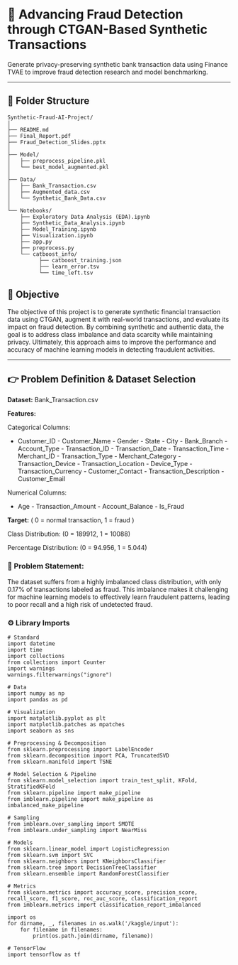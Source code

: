 # 🏦 Advancing Fraud Detection through CTGAN-Based Synthetic Transactions

Generate privacy-preserving synthetic bank transaction data using Finance TVAE to improve fraud detection research and model benchmarking.     

---

## 📁 Folder Structure
```
Synthetic-Fraud-AI-Project/
│
├── README.md
├── Final_Report.pdf
├── Fraud_Detection_Slides.pptx
│
├── Model/
│   ├── preprocess_pipeline.pkl          
│   └── best_model_augmented.pkl  
│
├── Data/
│   ├── Bank_Transaction.csv          
│   ├── Augmented_data.csv       
│   └── Synthetic_Bank_Data.csv     
│
└── Notebooks/
    ├── Exploratory Data Analysis (EDA).ipynb                
    ├── Synthetic_Data_Analysis.ipynb     
    ├── Model_Training.ipynb    
    ├── Visualization.ipynb   
    ├── app.py   
    ├── preprocess.py   
    └── catboost_info/
          ├── catboost_training.json
          ├── learn_error.tsv
          └── time_left.tsv
```


## 🎯 Objective

The objective of this project is to generate synthetic financial transaction data using CTGAN, augment it with real-world transactions, and evaluate its impact on fraud detection. By combining synthetic and authentic data, the goal is to address class imbalance and data scarcity while maintaining privacy. Ultimately, this approach aims to improve the performance and accuracy of machine learning models in detecting fraudulent activities.

---

## 👉 Problem Definition & Dataset Selection

**Dataset:** Bank_Transaction.csv

**Features:** 

Categorical Columns:
  - Customer_ID  - Customer_Name  - Gender  - State  - City  - Bank_Branch  - Account_Type  - Transaction_ID  - Transaction_Date  - Transaction_Time  - Merchant_ID  - Transaction_Type  - Merchant_Category  - Transaction_Device  - Transaction_Location  - Device_Type  - Transaction_Currency  - Customer_Contact  - Transaction_Description  - Customer_Email
  
Numerical Columns:
   - Age   - Transaction_Amount   - Account_Balance   - Is_Fraud

**Target:** ( 0 = normal transaction, 1 = fraud )

Class Distribution: (0 = 189912, 1 = 10088)

Percentage Distribution: (0 = 94.956, 1 = 5.044)


### 📌 Problem Statement:

The dataset suffers from a highly imbalanced class distribution, with only 0.17% of transactions labeled as fraud. This imbalance makes it challenging for machine learning models to effectively learn fraudulent patterns, leading to poor recall and a high risk of undetected fraud.

### ⚙️ Library Imports

```
# Standard
import datetime
import time
import collections
from collections import Counter
import warnings
warnings.filterwarnings("ignore")

# Data
import numpy as np
import pandas as pd

# Visualization
import matplotlib.pyplot as plt
import matplotlib.patches as mpatches
import seaborn as sns

# Preprocessing & Decomposition
from sklearn.preprocessing import LabelEncoder
from sklearn.decomposition import PCA, TruncatedSVD
from sklearn.manifold import TSNE

# Model Selection & Pipeline
from sklearn.model_selection import train_test_split, KFold, StratifiedKFold
from sklearn.pipeline import make_pipeline
from imblearn.pipeline import make_pipeline as imbalanced_make_pipeline

# Sampling
from imblearn.over_sampling import SMOTE
from imblearn.under_sampling import NearMiss

# Models
from sklearn.linear_model import LogisticRegression
from sklearn.svm import SVC
from sklearn.neighbors import KNeighborsClassifier
from sklearn.tree import DecisionTreeClassifier
from sklearn.ensemble import RandomForestClassifier

# Metrics
from sklearn.metrics import accuracy_score, precision_score, recall_score, f1_score, roc_auc_score, classification_report
from imblearn.metrics import classification_report_imbalanced

import os
for dirname, _, filenames in os.walk('/kaggle/input'):
    for filename in filenames:
        print(os.path.join(dirname, filename))

# TensorFlow
import tensorflow as tf
```


